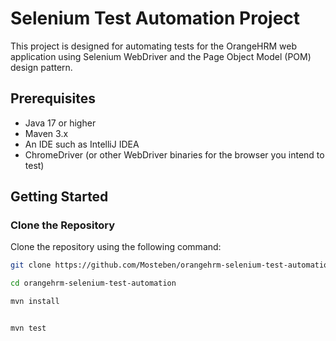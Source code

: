 # Selenium Test Automation Project

This project is designed for automating tests for the OrangeHRM web application using Selenium WebDriver and the Page Object Model (POM) design pattern.


## Prerequisites

- Java 17 or higher
- Maven 3.x
- An IDE such as IntelliJ IDEA
- ChromeDriver (or other WebDriver binaries for the browser you intend to test)

## Getting Started

### Clone the Repository

Clone the repository using the following command:

```bash
git clone https://github.com/Mosteben/orangehrm-selenium-test-automation.git

cd orangehrm-selenium-test-automation

mvn install


mvn test
